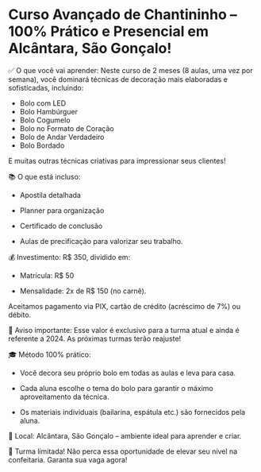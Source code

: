 # Curso Avançado de Chantininho – 100% Prático e Presencial em Alcântara, São Gonçalo!

✅ O que você vai aprender:
Neste curso de 2 meses (8 aulas, uma vez por semana), você dominará técnicas de decoração mais elaboradas e sofisticadas, incluindo:

* Bolo com LED
* Bolo Hambúrguer
* Bolo Cogumelo
* Bolo no Formato de Coração
* Bolo de Andar Verdadeiro
* Bolo Bordado

E muitas outras técnicas criativas para impressionar seus clientes!

📚 O que está incluso:

* Apostila detalhada

* Planner para organização

* Certificado de conclusão

* Aulas de precificação para valorizar seu trabalho.

💰 Investimento:
R$ 350, dividido em:

* Matrícula: R$ 50

* Mensalidade: 2x de R$ 150 (no carnê).

Aceitamos pagamento via PIX, cartão de crédito (acréscimo de 7%) ou débito.

🌟 Aviso importante:
Esse valor é exclusivo para a turma atual e ainda é referente a 2024. As próximas turmas terão reajuste!

🎓 Método 100% prático:

* Você decora seu próprio bolo em todas as aulas e leva para casa.

* Cada aluna escolhe o tema do bolo para garantir o máximo aproveitamento da técnica.

* Os materiais individuais (bailarina, espátula etc.) são fornecidos pela aluna.

📍 Local:
Alcântara, São Gonçalo – ambiente ideal para aprender e criar.

🚨 Turma limitada! Não perca essa oportunidade de elevar seu nível na confeitaria. Garanta sua vaga agora!

